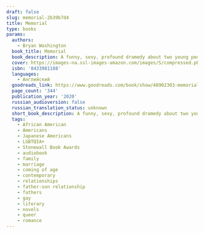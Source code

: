 ```yaml
---
draft: false
slug: memorial-2b39b7d4
title: Memorial
type: books
params:
  authors:
    - Bryan Washington
  book_title: Memorial
  book_description: A funny, sexy, profound dramedy about two young people at a crossroads in their relationship and the limits of love.Benson and Mike are two young guys who live together in Houston. Mike is a Japanese American chef at a Mexican restaurant and Benson's a Black day care teacher, and they've been together for a few years -- good years -- but now they're not sure why they're still a couple. There's the sex, sure, and the meals Mike cooks for Benson, and, well, they love each other.But when Mike finds out his estranged father is dying in Osaka just as his acerbic Japanese mother, Mitsuko, arrives in Texas for a visit, Mike picks up and flies across the world to say goodbye. In Japan he undergoes an extraordinary transformation, discovering the truth about his family and his past. Back home, Mitsuko and Benson are stuck living together as unconventional roommates, an absurd domestic situation that ends up meaning more to each of them than they ever could have predicted. Without Mike's immediate pull, Benson begins to push outwards, realizing he might just know what he wants out of life and have the goods to get it.Both men will change in ways that will either make them stronger together, or fracture everything they've ever known. And just maybe they'll all be okay in the end. Memorial is a funny and profound story about family in all its strange forms, joyful and hard-won vulnerability, becoming who you're supposed to be, and the limits of love.
  cover: https://images-na.ssl-images-amazon.com/images/S/compressed.photo.goodreads.com/books/1606246904l/48902303.jpg
  isbn: '8433981188'
  languages:
    - Английский
  goodreads_link: https://www.goodreads.com/book/show/48902303-memorial
  page_count: '344'
  publication_year: '2020'
  russian_audioversion: false
  russian_translation_status: unknown
  short_book_description: A funny, sexy, profound dramedy about two young people at a crossroads in their relationship and the limits of love.Benson and Mike are two young guys who live together in Houston. Mike is a...
  tags:
    - African American
    - Americans
    - Japanese Americans
    - LGBTQIA+
    - Stonewall Book Awards
    - audiobook
    - family
    - marriage
    - coming of age
    - contemporary
    - relationships
    - father-son relationship
    - fathers
    - gay
    - literary
    - novels
    - queer
    - romance
---
```



